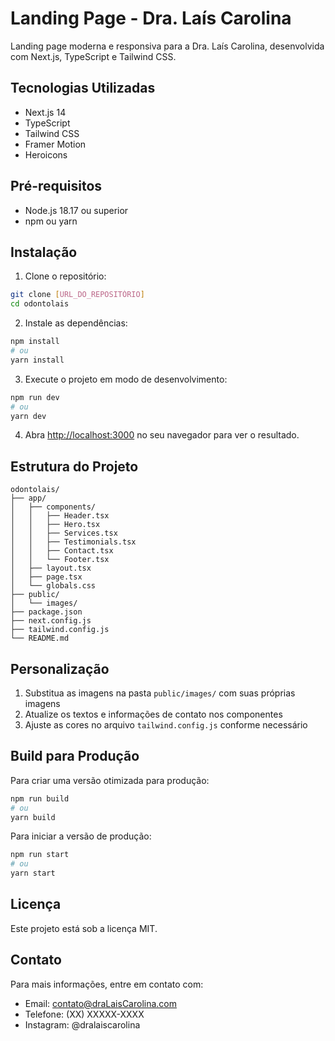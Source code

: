 # Landing Page - Dra. Laís Carolina

Landing page moderna e responsiva para a Dra. Laís Carolina, desenvolvida com Next.js, TypeScript e Tailwind CSS.

## Tecnologias Utilizadas

- Next.js 14
- TypeScript
- Tailwind CSS
- Framer Motion
- Heroicons

## Pré-requisitos

- Node.js 18.17 ou superior
- npm ou yarn

## Instalação

1. Clone o repositório:
```bash
git clone [URL_DO_REPOSITÓRIO]
cd odontolais
```

2. Instale as dependências:
```bash
npm install
# ou
yarn install
```

3. Execute o projeto em modo de desenvolvimento:
```bash
npm run dev
# ou
yarn dev
```

4. Abra [http://localhost:3000](http://localhost:3000) no seu navegador para ver o resultado.

## Estrutura do Projeto

```
odontolais/
├── app/
│   ├── components/
│   │   ├── Header.tsx
│   │   ├── Hero.tsx
│   │   ├── Services.tsx
│   │   ├── Testimonials.tsx
│   │   ├── Contact.tsx
│   │   └── Footer.tsx
│   ├── layout.tsx
│   ├── page.tsx
│   └── globals.css
├── public/
│   └── images/
├── package.json
├── next.config.js
├── tailwind.config.js
└── README.md
```

## Personalização

1. Substitua as imagens na pasta `public/images/` com suas próprias imagens
2. Atualize os textos e informações de contato nos componentes
3. Ajuste as cores no arquivo `tailwind.config.js` conforme necessário

## Build para Produção

Para criar uma versão otimizada para produção:

```bash
npm run build
# ou
yarn build
```

Para iniciar a versão de produção:

```bash
npm run start
# ou
yarn start
```

## Licença

Este projeto está sob a licença MIT.

## Contato

Para mais informações, entre em contato com:
- Email: contato@draLaisCarolina.com
- Telefone: (XX) XXXXX-XXXX
- Instagram: @dralaiscarolina 